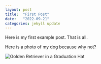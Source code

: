 ```yaml
---
layout: post
title:  "First Post"
date:   "2022-09-21"
categories: jekyll update
---
```

Here is my first example post. That is all.

Here is a photo of my dog because why not?

![Golden Retriever in a Graduation Hat](/dog.JPG)